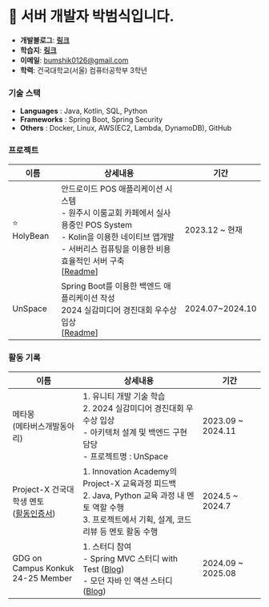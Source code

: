 # 👋 서버 개발자 박범식입니다.

- **개발블로그**: **[링크](https://cseant.tistory.com/)**
- **학습지**: **[링크](https://github.com/SIKU-KR/Study)**
- **이메일**: bumshik0126@gmail.com
- **학력**: 건국대학교(서울) 컴퓨터공학부 3학년

### 기술 스택
- **Languages** : Java, Kotlin, SQL, Python
- **Frameworks** : Spring Boot, Spring Security
- **Others** : Docker, Linux, AWS(EC2, Lambda, DynamoDB), GitHub

### 프로젝트
| 이름 | 상세내용 | 기간 |
| --- | --------- | -- |
| :star: HolyBean | 안드로이드 POS 애플리케이션 시스템 <br/> - 원주시 이룸교회 카페에서 실사용중인 POS System <br/> - Kolin을 이용한 네이티브 앱개발 <br/> - 서버리스 컴퓨팅을 이용한 비용 효율적인 서버 구축 <br/> [[Readme](https://github.com/SIKU-KR/HolyBean)] | 2023.12 ~ 현재 | 
| UnSpace | Spring Boot를 이용한 백엔드 애플리케이션 작성 <br/> 2024 실감미디어 경진대회 우수상 입상 <br/> [[Readme](https://github.com/SIKU-KR/UnSpace-Server)] | 2024.07~2024.10 |

### 활동 기록
| 이름 | 상세내용 | 기간 |
| --- | -------- | --- |
| 메타몽 <br/> (메타버스개발동아리) | 1. 유니티 개발 기술 학습 <br/> 2. 2024 실감미디어 경진대회 우수상 입상 <br/> - 아키텍처 설계 및 백엔드 구현 담당 <br/> - 프로젝트명 : UnSpace | 2023.09 ~ 2024.11 |
| Project-X 건국대 학생 멘토 <br/> ([활동인증서]()) | 1. Innovation Academy의 Project-X 교육과정 피드백 <br/> 2. Java, Python 교육 과정 내 멘토 역할 수행 <br/> 3. 프로젝트에서 기획, 설계, 코드 리뷰 등 멘토 활동 수행 | 2024.5 ~ 2024.7 |
| GDG on Campus Konkuk <br/> 24-25 Member | 1. 스터디 참여 <br/> - Spring MVC 스터디 with Test ([Blog]()) <br/> - 모던 자바 인 액션 스터디 ([Blog]()) | 2024.09 ~ 2025.08 |
